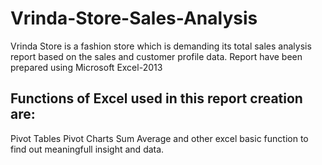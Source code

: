# Vrinda-Store-Sales-Analysis

Vrinda Store is a fashion store which is demanding its total sales analysis report based on the sales and customer profile data.
Report have been prepared using Microsoft Excel-2013
## Functions of Excel used in this report creation are:
 Pivot Tables
 Pivot Charts
 Sum
 Average
and other excel basic function to find out meaningfull insight and data.
